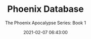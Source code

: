 ---
layout: book
date: 2021-02-07 06:43:00

title: Phoenix Database
title_id: phoenix_database
release_date: 2021-02-21
subtitle: "The Phoenix Apocalypse Series: Book 1"

series_id: the_phoenix_apocalypse_series
book_number: 1

link_temp: https://www.amazon.com/dp/D003V8B5X0
description:
  - Earth’s original evil empire teleported off-planet after a defeat by rebels 10,000 years ago. Phoenix earth agents, enabled by intergalactic mental enhancement, devise an invasion conspiracy to reconnect their galactic empire to earth. Their scientists will regain access to their alien tech database hidden on earth while the Phoenix Elites usher in a global apocalypse. Female Langley specialist join with CIA agents and WW2 veterans who thwarted Phoenix 60 years earlier. They are the last line of defense against nuclear devastation and invasion.
purchase_links: { amazon: https://www.amazon.com/dp/D003V8B5X0 }
---